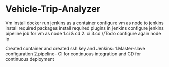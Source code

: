 # Vehicle-Trip-Analyzer
Vm
install docker
run jenkins as a container
configure vm as node to jenkins
install required packages
install required plugins in jenkins
configure jenkins pipeline job for vm as node
1.ci & cd
2. ci
3.cd
//Todo configure again node ip

Created container and created ssh key and 
Jenkins:
1.Master-slave configuration
2.pipeline- CI for continuous integration and CD for continuous deployment
